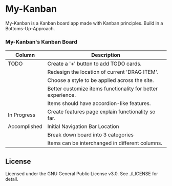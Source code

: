 # My-Kanban
My-Kanban is a Kanban board app made with Kanban principles.
Build in a Bottoms-Up-Approach.

### My-Kanban's Kanban Board

| Column             | Description                                    |
|--------------------|------------------------------------------------|
| TODO               | Create a '+' button to add TODO cards.          |
|                    | Redesign the location of current 'DRAG ITEM'.   |
|                    | Choose a style to be applied across the site. |
|                    | Better customize items functionality for better experience.|
|                    | Items should have accordion-like features.|
| In Progress        | Create features page explain functionality so far.|
| Accomplished       | Initial Navigation Bar Location                |
|                    | Break down board into 3 categories             |
|                    | Items can be interchanged in different columns.|

## License
Licensed under the GNU General Public License v3.0. See ./LICENSE for detail.
